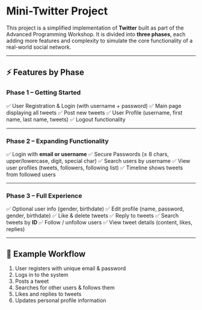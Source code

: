 # Mini-Twitter Project

This project is a simplified implementation of **Twitter** built as part of the Advanced Programming Workshop.
It is divided into **three phases**, each adding more features and complexity to simulate the core functionality of a real-world social network.

---
## ⚡ Features by Phase

### **Phase 1 – Getting Started**

✅ User Registration & Login (with username + password)
✅ Main page displaying all tweets
✅ Post new tweets
✅ User Profile (username, first name, last name, tweets)
✅ Logout functionality

---

### **Phase 2 – Expanding Functionality**

✅ Login with **email or username**
✅ Secure Passwords (≥ 8 chars, upper/lowercase, digit, special char)
✅ Search users by username
✅ View user profiles (tweets, followers, following list)
✅ Timeline shows tweets from followed users

---

### **Phase 3 – Full Experience**

✅ Optional user info (gender, birthdate)
✅ Edit profile (name, password, gender, birthdate)
✅ Like & delete tweets
✅ Reply to tweets
✅ Search tweets by **ID**
✅ Follow / unfollow users
✅ View tweet details (content, likes, replies)

---

## 🚀 Example Workflow

1. User registers with unique email & password
2. Logs in to the system
3. Posts a tweet
4. Searches for other users & follows them
5. Likes and replies to tweets
6. Updates personal profile information
